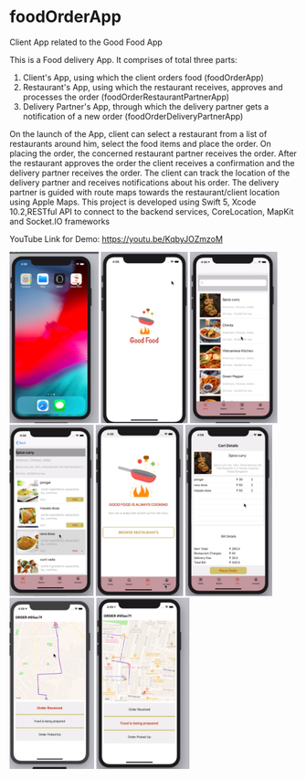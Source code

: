 # foodOrderApp
Client App related to the Good Food App

This is a Food delivery App. It comprises of total three parts: 
1. Client's App, using which the client orders food (foodOrderApp)
2. Restaurant's App, using which the restaurant receives, approves and processes the order (foodOrderRestaurantPartnerApp)
3. Delivery Partner's App, through which the delivery partner gets a notification of a new order (foodOrderDeliveryPartnerApp)

On the launch of the App, client can select a restaurant from a list of restaurants around him, select the food items and place the order. On placing the order, the concerned restaurant partner receives the order. After the restaurant approves the order the client receives a confirmation and the delivery partner receives the order.
The client can track the location of the delivery partner and receives notifications about his order.
The delivery partner is guided with route maps towards the restaurant/client location using Apple Maps.
This project is developed using Swift 5, Xcode 10.2,RESTful API to connect to the backend services, CoreLocation, MapKit and Socket.IO frameworks

YouTube Link for Demo: https://youtu.be/KqbyJOZmzoM

<img src="Images/1.png" alt="Home Screen" height=300 > <img src="Images/2.png" alt="Restaurant List" height=300> 
<img src="Images/3.png" alt="Menu" height=300> <img src="Images/4.png"  height=300> 
<img src="Images/5.png" height=300> <img src="Images/6.png" height=300> 
<img src="Images/7.png" height=300> <img src="Images/8.png" height=300> 





